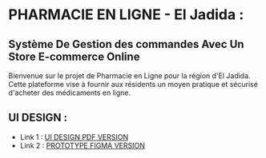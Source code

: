 # PHARMACIE EN LIGNE - El Jadida :
## Système De Gestion des commandes Avec Un Store E-commerce Online
Bienvenue sur le projet de Pharmacie en Ligne pour la région d'El Jadida. Cette plateforme vise à fournir aux résidents un moyen pratique et sécurisé d'acheter des médicaments en ligne. 


## **UI DESIGN** :
- Link 1 : [UI DESIGN PDF VERSION](public-ressources\UI-Design\pharmacyApp.pdf)
- Link 2 : [PROTOTYPE FIGMA VERSION](https://www.figma.com/file/lrLb8IcvMNKyA6K3smnJj4/pharmacyApp?type=design&node-id=7%3A199&mode=design&t=1zxdGuwUFZnNk3C8-1)
